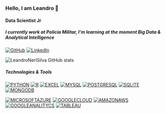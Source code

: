 ### Hello, I am Leandro 🤙

#### Data Scientist Jr  

##### I currently work at Polícia Militar, I'm learning at the moment Big Data & Analytical Intelligence
[![GitHub](https://img.shields.io/badge/GitHub-100000?style=for-the-badge&logo=github&logoColor=white)](https://github.com/LeandroNeriSilva)
[![LinkedIn](https://img.shields.io/badge/LinkedIn-0077B5?style=for-the-badge&logo=linkedin&logoColor=white)](https://www.linkedin.com/in/leandro-neri-da-silva/)

![LeandroNeriSilva GitHub stats](https://github-readme-stats.vercel.app/api?username=leandronerisilva&show_icons=true&theme=tokyonight)
##### Technologies & Tools
[![PYTHON](https://img.shields.io/badge/Python-14354C?style=for-the-badge&logo=python&logoColor=white)]()
[![R](https://img.shields.io/badge/R-276DC3?style=for-the-badge&logo=r&logoColor=white)]()
[![EXCEL](https://img.shields.io/badge/Microsoft_Excel-217346?style=for-the-badge&logo=microsoft-excel&logoColor=white)]()
[![MYSQL](https://img.shields.io/badge/MySQL-00000F?style=for-the-badge&logo=mysql&logoColor=white)]()
[![POSTGRESQL](https://img.shields.io/badge/PostgreSQL-316192?style=for-the-badge&logo=postgresql&logoColor=white)]()
[![SQLITE](https://img.shields.io/badge/SQLite-07405E?style=for-the-badge&logo=sqlite&logoColor=white)]()
[![MONGODB](https://img.shields.io/badge/MongoDB-4EA94B?style=for-the-badge&logo=mongodb&logoColor=white)]()

[![MICROSOFTAZURE](https://img.shields.io/badge/Microsoft_Azure-0089D6?style=for-the-badge&logo=microsoft-azure&logoColor=white)]()
[![GOOGLECLOUD](https://img.shields.io/badge/Google_Cloud-4285F4?style=for-the-badge&logo=google-cloud&logoColor=white)]()
[![AMAZONAWS](https://img.shields.io/badge/Amazon_AWS-232F3E?style=for-the-badge&logo=amazon-aws&logoColor=white)]()
[![GOOGLEANALITYCS](https://img.shields.io/badge/Google%20Analytics-E37400?style=for-the-badge&logo=google%20analytics&logoColor=white)]()
[![TABLEAU](https://img.shields.io/badge/Tableau-E97627?style=for-the-badge&logo=Tableau&logoColor=white)]()	
